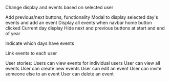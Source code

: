 <!-- Name
CSS Calendar
Change selected day to current
Click listeners for each day -->
<!-- Add navbar of each user's name/photo -->
Change display and events based on selected user
<!-- Change display of days based on month -->
Add previous/next buttons, functionality
Modal to display selected day's events and add an event
Display all events when navbar home button clicked
Current day display
Hide next and previous buttons at start and end of year

Indicate which days have events
<!-- Add seed events to calendar -->
Link events to each user



User stories:
Users can view events for individual users
User can view all events
User can create new events
User can edit an event
User can invite someone else to an event
User can delete an event
